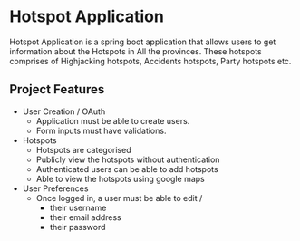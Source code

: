 # Hotspot Application

Hotspot Application is a spring boot application that allows users to get information about the Hotspots in All the provinces.  These hotspots comprises of Highjacking hotspots, Accidents hotspots, Party hotspots etc.

## Project Features

<ul>
    <li>User Creation / OAuth
        <ul>
            <li>Application must be able to create users.</li>
            <li>Form inputs must have validations.</li>
        </ul>
    </li>
    <li>Hotspots
        <ul>
            <li>Hotspots are categorised</li>
            <li>Publicly view the hotspots without authentication</li>
            <li>Authenticated users can be able to add hotspots</li>
            <li>Able to view the hotspots using google maps</li>
        </ul>
    </li>
    <li>User Preferences
        <ul>
            <li>Once logged in, a user must be able to edit /
                <ul>
                    <li>their username</li>
                    <li>their email address</li>
                    <li>their password</li>
                </ul>
            </li>
        </ul>
    </li>
</ul>
